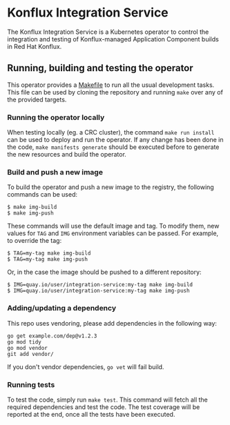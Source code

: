 # Konflux Integration Service

The Konflux Integration Service is a Kubernetes operator to control the integration and testing of Konflux-managed
Application Component builds in Red Hat Konflux.

## Running, building and testing the operator

This operator provides a [Makefile](Makefile) to run all the usual development tasks. This file can be used by cloning
the repository and running `make` over any of the provided targets.

### Running the operator locally

When testing locally (eg. a CRC cluster), the command `make run install` can be used to deploy and run the operator.
If any change has been done in the code, `make manifests generate` should be executed before to generate the new resources
and build the operator.

### Build and push a new image

To build the operator and push a new image to the registry, the following commands can be used:

```shell
$ make img-build
$ make img-push
```

These commands will use the default image and tag. To modify them, new values for `TAG` and `IMG` environment variables
can be passed. For example, to override the tag:

```shell
$ TAG=my-tag make img-build
$ TAG=my-tag make img-push
```

Or, in the case the image should be pushed to a different repository:

```shell
$ IMG=quay.io/user/integration-service:my-tag make img-build
$ IMG=quay.io/user/integration-service:my-tag make img-push
```

### Adding/updating a dependency

This repo uses vendoring, please add dependencies in the following way:

```shell
go get example.com/dep@v1.2.3
go mod tidy
go mod vendor
git add vendor/
```

If you don't vendor dependencies, `go vet` will fail build.

### Running tests

To test the code, simply run `make test`. This command will fetch all the required dependencies and test the code. The
test coverage will be reported at the end, once all the tests have been executed.
